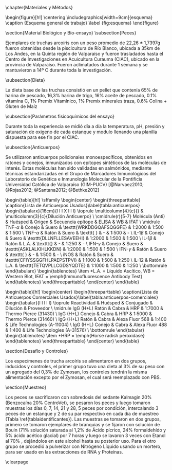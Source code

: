 \chapter{Materiales y Métodos}

\begin{figure}[h!]
	\centering
	\includegraphics[width=9cm]{esquema} 
	\caption {Esquema general de trabajo}
	\label {fig:esquema}
\end{figure}

\section{Material Biológico y Bio-ensayo}
\subsection{Peces}

Ejemplares de truchas arcoíris con un peso promedio de 22,26 $\pm$ 1,7397g fueron obtenidas desde la piscicultura de Río Blanco, ubicada a 35km de Los Andes, en la Quinta región de Valparaíso y fueron trasladados hasta el Centro de Investigaciones en Acuicultura Curauma (CIAC), ubicado en la provincia de Valparaíso. Fueron aclimatados durante 1 semana y se mantuvieron a 14º C durante toda la investigación.

\subsection{Dieta}

La dieta base de las truchas consistió en un pellet que contenía 65\% de harina de pescado, 16,3\% harina de trigo, 16\% aceite de pescado, 0.1\% vitamina C, 1\% Premix Vitamínico, 1\% Premix minerales traza, 0.6\% Colina + Gluten de Maíz

\subsection{Parámetros fisicoquímicos del ensayo}

Durante toda la experiencia se midió día a día la temperatura, pH, presión y saturación de oxigeno de cada estanque y modulo llenando una planilla dispuesta para ese fin por el CIAC.

\subsection{Anticuerpos}

Se utilizaron anticuerpos policlonales monoespecíficos, obtenidos en ratones y conejos, inmunizados con epítopes sintéticos de las moléculas de interés. Estas moléculas han sido validadas en salmónidos, mediante técnicas estandarizadas en el Grupo de Marcadores Inmunológicos del Laboratorio de Genética e Inmunología Molecular de la Pontificia Universidad Católica de Valparaíso (GIM-PUCV) [@Narvaez2010; @Rojas2012; @Santana2012; @Bethke2012]

\begin{table}[h!]
	\sffamily
	\begin{center}
	    \begin{threeparttable}
	    \caption{Lista de Anticuerpos Usados}\label{tabla:anticuerpos}
	    	\begin{tabularx}{16cm}{l l l X l l l}
				\toprule
				\multicolumn{4}{c}{} & \multicolumn{3}{c}{Dilución Anticuerpo} \\
				\cmidrule(r){5-7}
				Molécula (Anti) & Huésped & Origen & Secuencia epítope & ELISA & WB & IFAT \\
				\midrule
				TNF-$\alpha$ & Conejo & Suero & \texttt{WRKDDGQAFSQGGFE} & 1:2000 & 1:500 & 1:500 \\
				TNF-$\alpha$ & Ratón & Suero & \texttt{ } & - & 1:500 & - \\
				IL-1$\beta$ & Conejo & Suero &  \texttt{DLLNFLLESAVEEHI} & 1:2000 & 1:500 & 1:500 \\
				IL-1$\beta$ & Ratón & L.A. & \texttt{} & - & 1:250 & - \\
				IFN-$\gamma$ & Conejo & Suero & \texttt{ASKLALKIHLKKDN} & 1:2000 & 1:500 & 1:500 \\
				IFN-$\gamma$ & Ratón & Suero & \texttt{ } & - & 1:500 & - \\
				iNOS & Ratón & Suero & \texttt{CFIYSSGGFHLPAEPSTPVI} & 1:1000 & 1:500 & 1:250 \\
				IL-12 & Ratón & L.A. & \texttt{TETQVPLLCGDSYQDTE} & 1:1000 & 1:500 & 1:250 \\
				\bottomrule
			\end{tabularx}
			\begin{tablenotes}
				\item *L.A. = Líquido Ascítico, WB = Western Blot, IFAT = \emph{Immunofluorescence Antibody Test}
			\end{tablenotes}
		\end{threeparttable}
	\end{center}
\end{table}

\begin{table}[h!]
	\begin{center}
    	\begin{threeparttable}
		    \caption{Lista de Anticuerpos Comerciales Usados}\label{tabla:anticuerpos-comerciales}
		    	\begin{tabular}{l l l l l}
				\toprule
				Reactividad & Huésped & Conjugado & Dilución & Proveedor \\
				\midrule
				IgG (H+L) Ratón & Cabra & HRP & 1:7000 & Thermo Pierce (31430) \\
				IgG (H+L) Conejo & Cabra & HRP & 1:5000 & Thermo Pierce (31460) \\
				IgG (H+L) Ratón & Cabra & Alexa Fluor 568 & 1:400 & Life Technologies (A-11004) \\
				IgG (H+L) Conejo & Cabra & Alexa Fluor 488 & 1:400 & Life Technologies (A-31576) \\
		 		\bottomrule
				\end{tabular}
			\begin{tablenotes}
  				\item *HRP = \emph{Horse radish peroxidase}
			\end{tablenotes}
		\end{threeparttable}
	\end{center}
\end{table}

\section{Desafío y Controles}

Los especímenes de trucha arcoíris se alimentaron en dos grupos, inducidos y controles, el primer grupo tuvo una dieta al 3\% de su peso con un agregado del 0,3\% de Zymosan, los controles tendrán la misma alimentación excepto por el Zymosan, el cual será reemplazado con PBS.

\section{Muestreo}

Los peces se sacrificaron con sobredosis del sedante Kalmagin 20\% (Benzocaína 20\% CentroVet), se pesaron los peces y luego tomaron muestras los días 0, 7, 14, 21 y 28, 5 peces por condición, intercalando 3 peces de un estanque y 2 de su par respectivo en cada día de muestreo (Tabla \ref{tablaidentificantes}). Las muestras se tomaron en dos grupos, primero se tomaron ejemplares de branquias y se fijaron con solución de Bouin (71\% solución saturada al 1,2\% de Ácido pícrico, 24\% formaldehído y 5\% ácido acético glacial) por 7 horas y luego se lavaron 3 veces con Etanol al 70\% , dejándolos en este alcohol hasta su posterior uso. Para el otro grupo se procedió a pulverizar con Nitrógeno Líquido usando un mortero, para ser usado en las extracciones de RNA y Proteínas.
	
	
\clearpage
